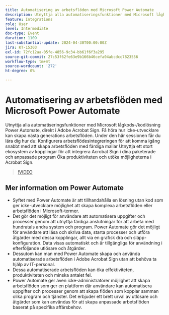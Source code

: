 ```yaml
---
title: Automatisering av arbetsflöden med Microsoft Power Automate
description: Utnyttja alla automatiseringsfunktioner med Microsoft lågkods-/kodlösning Power Automate, direkt i Adobe Acrobat Sign.
feature: Integrations
role: User
level: Intermediate
doc-type: Event
duration: 1109
last-substantial-update: 2024-04-30T00:00:00Z
jira: KT-15303
exl-id: 72fc12aa-05fe-4856-9c34-bb61f6f3a295
source-git-commit: 27c53f62fe63e9b166b46cefa04abcdcc7823556
workflow-type: tm+mt
source-wordcount: '272'
ht-degree: 0%

---
```


# Automatisering av arbetsflöden med Microsoft Power Automate

Utnyttja alla automatiseringsfunktioner med Microsoft lågkods-/kodlösning Power Automate, direkt i Adobe Acrobat Sign. Få höra hur icke-utvecklare kan skapa nästa generations arbetsflöden. Under den här sessionen får du lära dig hur du: Konfigurera arbetsflödesintegreringen för att komma igång snabbt med att skapa arbetsflöden med färdiga mallar Utnyttja ett stort ekosystem av kopplingar för att integrera Acrobat Sign i dina paketerade och anpassade program Öka produktiviteten och utöka möjligheterna i Acrobat Sign.

>[!VIDEO](https://video.tv.adobe.com/v/3454928/?learn=on&captions=swe)

## Mer information om Power Automate

* Syftet med Power Automate är att tillhandahålla en lösning utan kod som ger icke-utvecklare möjlighet att skapa komplexa arbetsflöden eller arbetsflöden i Microsoft-termer.
* Det gör det möjligt för användare att automatisera uppgifter och processer genom att utnyttja färdiga anslutningar för att arbeta med hundratals andra system och program. Power Automate gör det möjligt för användare att läsa och skriva data, starta processer och utföra åtgärder med dessa kopplingar, allt via en grafisk dra och släpp-konfiguration. Data visas automatiskt och är tillgängliga för användning i efterföljande utlösare och åtgärder.
* Dessutom kan man med Power Automate skapa och använda automatiserade arbetsflöden i Adobe Acrobat Sign utan att behöva ta hjälp av IT-personal.
* Dessa automatiserade arbetsflöden kan öka effektiviteten, produktiviteten och minska antalet fel.
* Power Automate ger även icke-administratörer möjlighet att skapa arbetsflöden som ger en plattform där användare kan automatisera uppgifter och processer genom att skapa flöden som kopplar samman olika program och tjänster. Det erbjuder ett brett urval av utlösare och åtgärder som kan användas för att skapa anpassade arbetsflöden baserat på specifika affärsbehov.
